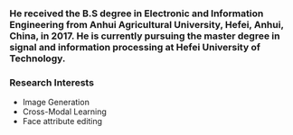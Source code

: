 ### He received the B.S degree in Electronic and Information Engineering from Anhui Agricultural University, Hefei, Anhui, China, in 2017. He is currently pursuing the master degree in signal and information processing at Hefei University of Technology. 

### Research Interests
- Image Generation
- Cross-Modal Learning
- Face attribute editing

